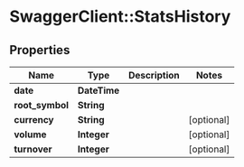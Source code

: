 # SwaggerClient::StatsHistory

## Properties
Name | Type | Description | Notes
------------ | ------------- | ------------- | -------------
**date** | **DateTime** |  | 
**root_symbol** | **String** |  | 
**currency** | **String** |  | [optional] 
**volume** | **Integer** |  | [optional] 
**turnover** | **Integer** |  | [optional] 



